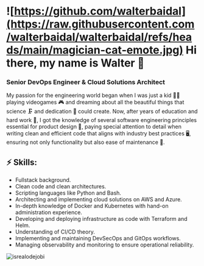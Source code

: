 
# ![https://github.com/walterbaidal](https://raw.githubusercontent.com/walterbaidal/walterbaidal/refs/heads/main/magician-cat-emote.jpg) Hi there, my name is Walter 👋
### Senior DevOps Engineer & Cloud Solutions Architect

My passion for the engineering world began when I was just a kid 👼🏼 playing videogames 🎮 and dreaming about all the beautiful things that science 🗜️ and dedication 💪 could create. 
Now, after years of education and hard work 📕, I got the knowledge of several software engineering principles essential for product design 🥇, paying special attention to detail when writing clean and efficient code that aligns with industry best practices 🖥️, ensuring not only functionality but also ease of maintenance 🚀.

## ⚡ Skills:
- Fullstack background.
- Clean code and clean architectures.
- Scripting languages like Python and Bash.
- Architecting and implementing cloud solutions on AWS and Azure.
- In-depth knowledge of Docker and Kubernetes with hand-on administration experience.
- Developing and deploying infrastructure as code with Terraform and Helm.
- Understanding of CI/CD theory.
- Implementing and maintaining DevSecOps and GitOps workflows.
- Managing observability and monitoring to ensure operational reliability.

<!-- Profile Views -->

<p align="left"> <img src="https://komarev.com/ghpvc/?username=walterbaidal&label=Profile%20views&color=0e75b6&style=flat" alt="isrealodejobi" />
</p>
